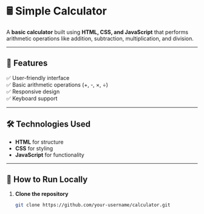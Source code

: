 # 🖩 Simple Calculator

A **basic calculator** built using **HTML, CSS, and JavaScript** that performs arithmetic operations like addition, subtraction, multiplication, and division.

---

## 🚀 Features
✅ User-friendly interface  
✅ Basic arithmetic operations (+, -, ×, ÷)  
✅ Responsive design  
✅ Keyboard support  

---

## 🛠️ Technologies Used
- **HTML** for structure  
- **CSS** for styling  
- **JavaScript** for functionality  

---

## 📂 How to Run Locally
1. **Clone the repository**  
   ```sh
   git clone https://github.com/your-username/calculator.git
